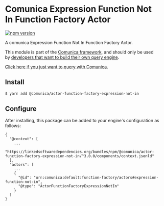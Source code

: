 # Comunica Expression Function Not In Function Factory Actor

[![npm version](https://badge.fury.io/js/%40comunica%2Factor-function-factory-expression-function-not-in.svg)](https://www.npmjs.com/package/@comunica/actor-function-factory-expression-not-in)

A comunica Expression Function Not In Function Factory Actor.

This module is part of the [Comunica framework](https://github.com/comunica/comunica),
and should only be used by [developers that want to build their own query engine](https://comunica.dev/docs/modify/).

[Click here if you just want to query with Comunica](https://comunica.dev/docs/query/).

## Install

```bash
$ yarn add @comunica/actor-function-factory-expression-not-in
```

## Configure

After installing, this package can be added to your engine's configuration as follows:
```text
{
  "@context": [
    ...
    "https://linkedsoftwaredependencies.org/bundles/npm/@comunica/actor-function-factory-expression-not-in/^3.0.0/components/context.jsonld"
  ],
  "actors": [
    ...
    {
      "@id": "urn:comunica:default:function-factory/actors#expression-function-not-in",
      "@type": "ActorFunctionFactoryExpressionNotIn"
    }
  ]
}
```
